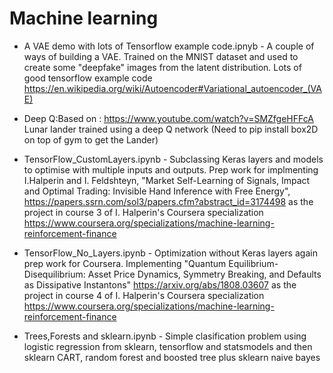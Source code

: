# Machine learning
* A VAE demo with lots of Tensorflow example code.ipnyb - A couple of ways of building a VAE. Trained on the MNIST dataset and used to create some "deepfake" images from the latent distribution. Lots of good tensorflow example code
https://en.wikipedia.org/wiki/Autoencoder#Variational_autoencoder_(VAE)

* Deep Q:Based on : https://www.youtube.com/watch?v=SMZfgeHFFcA Lunar lander trained using a deep Q network (Need to pip install box2D on top of gym to get the Lander)

* TensorFlow_CustomLayers.ipynb - Subclassing Keras layers and models to optimise with multiple inputs and outputs. Prep work for implmenting I.Halperin and I. Feldshteyn, "Market Self-Learning of Signals, Impact and Optimal Trading: Invisible Hand Inference with Free Energy", https://papers.ssrn.com/sol3/papers.cfm?abstract_id=3174498 as the project in course 3 of I. Halperin's Coursera specialization https://www.coursera.org/specializations/machine-learning-reinforcement-finance

* TensorFlow_No_Layers.ipynb - Optimization without Keras layers again prep work for Coursera. Implementing "Quantum Equilibrium-Disequilibrium: Asset Price Dynamics, Symmetry Breaking, and Defaults as Dissipative Instantons" https://arxiv.org/abs/1808.03607  as the project in course 4 of I. Halperin's Coursera specialization https://www.coursera.org/specializations/machine-learning-reinforcement-finance


* Trees,Forests and sklearn.ipynb - Simple clasification problem using logistic regression from sklearn, tensorflow and statsmodels and then sklearn CART, random forest and boosted tree plus sklearn naive bayes



